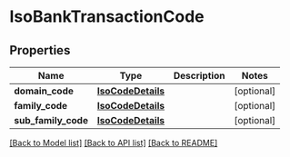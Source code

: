 # IsoBankTransactionCode

## Properties
Name | Type | Description | Notes
------------ | ------------- | ------------- | -------------
**domain_code** | [**IsoCodeDetails**](IsoCodeDetails.md) |  | [optional] 
**family_code** | [**IsoCodeDetails**](IsoCodeDetails.md) |  | [optional] 
**sub_family_code** | [**IsoCodeDetails**](IsoCodeDetails.md) |  | [optional] 

[[Back to Model list]](../README.md#documentation-for-models) [[Back to API list]](../README.md#documentation-for-api-endpoints) [[Back to README]](../README.md)


